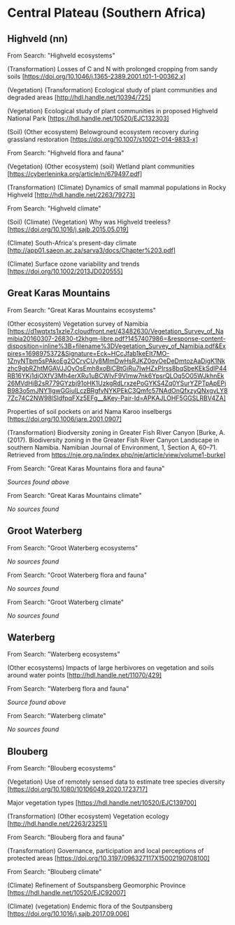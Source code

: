 # Central Plateau (Southern Africa)

## Highveld (nn)

From Search: "Highveld ecosystems"

(Transformation) Losses of C and N with prolonged cropping from sandy soils
[https://doi.org/10.1046/j.1365-2389.2001.t01-1-00362.x]

(Vegetation) (Transformation) Ecological study of plant communities and degraded areas
[http://hdl.handle.net/10394/725]

(Vegetation) Ecological study of plant communities in proposed Highveld National Park
[https://hdl.handle.net/10520/EJC132303]

(Soil) (Other ecosystem) Belowground ecosystem recovery during grassland restoration
[https://doi.org/10.1007/s10021-014-9833-x]

From Search: "Highveld flora and fauna"

(Vegetation) (Other ecosystem) (soil) Wetland plant communities
[https://cyberleninka.org/article/n/679497.pdf]

(Transformation) (Climate) Dynamics of small mammal populations in Rocky Highveld
[http://hdl.handle.net/2263/79273]

From Search: "Highveld climate"

(Soil) (Climate) (Vegetation) Why was Highveld treeless?
[https://doi.org/10.1016/j.sajb.2015.05.019]

(Climate) South-Africa's present-day climate
[http://app01.saeon.ac.za/sarva3/docs/Chapter%203.pdf]

(Climate) Surface ozone variability and trends
[https://doi.org/10.1002/2013JD020555]

## Great Karas Mountains

From Search: "Great Karas Mountains ecosystems"

(Other ecosystem) Vegetation survey of Namibia
[https://d1wqtxts1xzle7.cloudfront.net/43482630/Vegetation_Survey_of_Namibia20160307-26830-t2khgm-libre.pdf?1457407986=&response-content-disposition=inline%3B+filename%3DVegetation_Survey_of_Namibia.pdf&Expires=1698975372&Signature=Eck~HCcJfab1keEIt7MO-1ZnyNTbm5sPAkoEg2OCrvCUy8MImDwHsRJKZ0qyOeDeDmtozAaDigK1Nkzhc9gbRZhtMGAVJJOyOsEmh8xoBiCBtGiRu7IwHZxPIrss8bqSbeKEkSdIP44RB16YKj1djOXfV3Mh4erXRu1uBCWIvF9VImw7nk6YpsrQLOq5O05WJkhnEk26MVdHiB2sR779GYzbj91oHK1UzkgRdLrxzePoGYKS4Zq0YSurYZPTpApEPjB983o5mJNY1IgwGGiuILczBRgfvNYKPEkC3Qmfc57NAdOnQfxzyQNxgvLY87Zc74C2NW98lSldfpqFXz5EFg__&Key-Pair-Id=APKAJLOHF5GGSLRBV4ZA]

Properties of soil pockets on arid Nama Karoo inselbergs
[https://doi.org/10.1006/jare.2001.0907]

(Transformation) Biodversity zoning in Greater Fish River Canyon
[Burke, A. (2017). Biodiversity zoning in the Greater Fish River Canyon Landscape in southern Namibia. Namibian Journal of Environment, 1, Section A, 60–71. Retrieved from https://nje.org.na/index.php/nje/article/view/volume1-burke]

From Search: "Great Karas Mountains flora and fauna"

*Sources found above*

From Search: "Great Karas Mountains climate"

*No sources found*

## Groot Waterberg

From Search: "Groot Waterberg ecosystems"

*No sources found*

From Search: "Groot Waterberg flora and fauna"

*No sources found*

From Search: "Groot Waterberg climate"

*No sources found*

## Waterberg

From Search: "Waterberg ecosystems"

(Other ecosystems) Impacts of large herbivores on vegetation and soils around water points
[http://hdl.handle.net/11070/429]

From Search: "Waterberg flora and fauna"

*Source found above*

From Search: "Waterberg climate"

*No sources found*

## Blouberg

From Search: "Blouberg ecosystems"

(Vegetation) Use of remotely sensed data to estimate tree species diversity
[https://doi.org/10.1080/10106049.2020.1723717]

Major vegetation types
[https://hdl.handle.net/10520/EJC139700]

(Transformation) (Other ecosystem) Vegetation ecology
[http://hdl.handle.net/2263/23251]

From Search: "Blouberg flora and fauna"

(Transformation) Governance, participation and local perceptions of protected areas
[https://doi.org/10.3197/096327117X15002190708100]

From Search: "Blouberg climate"

(Climate) Refinement of Soutspansberg Geomorphic Province
[https://hdl.handle.net/10520/EJC92007]

(Climate) (vegetation) Endemic flora of the Soutpansberg
[https://doi.org/10.1016/j.sajb.2017.09.006]

